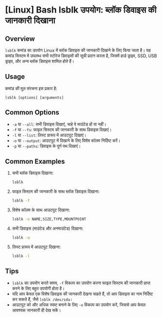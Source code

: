 # [Linux] Bash lsblk उपयोग: ब्लॉक डिवाइस की जानकारी दिखाना

## Overview
`lsblk` कमांड का उपयोग Linux में ब्लॉक डिवाइस की जानकारी दिखाने के लिए किया जाता है। यह कमांड सिस्टम में उपलब्ध सभी स्टोरेज डिवाइसों की सूची प्रदान करता है, जिसमें हार्ड ड्राइव, SSD, USB ड्राइव, और अन्य ब्लॉक डिवाइस शामिल होते हैं।

## Usage
कमांड की मूल संरचना इस प्रकार है:

```
lsblk [options] [arguments]
```

## Common Options
- `-a` या `--all`: सभी डिवाइस दिखाएं, चाहे वे माउंटेड हों या नहीं।
- `-f` या `--fs`: फाइल सिस्टम की जानकारी के साथ डिवाइस दिखाएं।
- `-l` या `--list`: लिस्ट प्रारूप में आउटपुट दिखाएं।
- `-o` या `--output`: आउटपुट में दिखाने के लिए विशेष कॉलम निर्दिष्ट करें।
- `-p` या `--paths`: डिवाइस के पूर्ण पथ दिखाएं।

## Common Examples
1. सभी ब्लॉक डिवाइस दिखाना:
    ```bash
    lsblk
    ```

2. फाइल सिस्टम की जानकारी के साथ ब्लॉक डिवाइस दिखाना:
    ```bash
    lsblk -f
    ```

3. विशेष कॉलम के साथ आउटपुट दिखाना:
    ```bash
    lsblk -o NAME,SIZE,TYPE,MOUNTPOINT
    ```

4. सभी डिवाइस (माउंटेड और अनमाउंटेड) दिखाना:
    ```bash
    lsblk -a
    ```

5. लिस्ट प्रारूप में आउटपुट दिखाना:
    ```bash
    lsblk -l
    ```

## Tips
- `lsblk` का उपयोग करते समय, `-f` विकल्प का उपयोग करना फाइल सिस्टम की जानकारी प्राप्त करने के लिए बहुत उपयोगी होता है।
- यदि आप केवल एक विशेष डिवाइस की जानकारी देखना चाहते हैं, तो आप डिवाइस का नाम निर्दिष्ट कर सकते हैं, जैसे `lsblk /dev/sda`।
- आउटपुट को और अधिक स्पष्ट बनाने के लिए `-o` विकल्प का उपयोग करें, जिससे आप केवल आवश्यक जानकारी ही देख सकें।